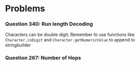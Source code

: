 # Problems

### Question 340: Run length Decoding

Characters can be double digit; Remember to use functions like `Character.isDigit` and `Character.getNumericValue` to append to stringbuilder

### Question 267: Number of Hops
